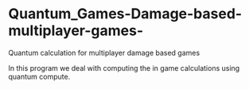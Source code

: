 # Quantum_Games-Damage-based-multiplayer-games-
Quantum calculation for multiplayer damage based games



In this program we deal with computing the in game calculations using quantum compute.
